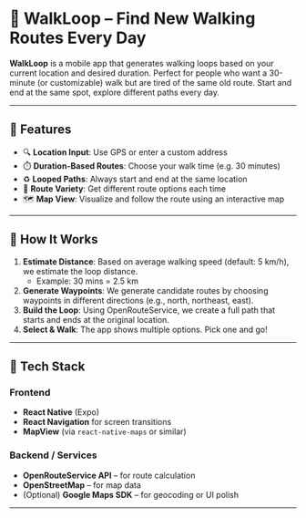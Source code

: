 # 🥾 WalkLoop – Find New Walking Routes Every Day

**WalkLoop** is a mobile app that generates walking loops based on your current location and desired duration. Perfect for people who want a 30-minute (or customizable) walk but are tired of the same old route. Start and end at the same spot, explore different paths every day.

---

## 🚀 Features

- 🔍 **Location Input**: Use GPS or enter a custom address
- ⏱️ **Duration-Based Routes**: Choose your walk time (e.g. 30 minutes)
- ♻️ **Looped Paths**: Always start and end at the same location
- 🔄 **Route Variety**: Get different route options each time
- 🗺️ **Map View**: Visualize and follow the route using an interactive map

---

## 📐 How It Works

1. **Estimate Distance**: Based on average walking speed (default: 5 km/h), we estimate the loop distance.
   - Example: 30 mins = 2.5 km
2. **Generate Waypoints**: We generate candidate routes by choosing waypoints in different directions (e.g., north, northeast, east).
3. **Build the Loop**: Using OpenRouteService, we create a full path that starts and ends at the original location.
4. **Select & Walk**: The app shows multiple options. Pick one and go!

---

## 🧰 Tech Stack

### Frontend
- **React Native** (Expo)
- **React Navigation** for screen transitions
- **MapView** (via `react-native-maps` or similar)

### Backend / Services
- **OpenRouteService API** – for route calculation
- **OpenStreetMap** – for map data
- (Optional) **Google Maps SDK** – for geocoding or UI polish

---
